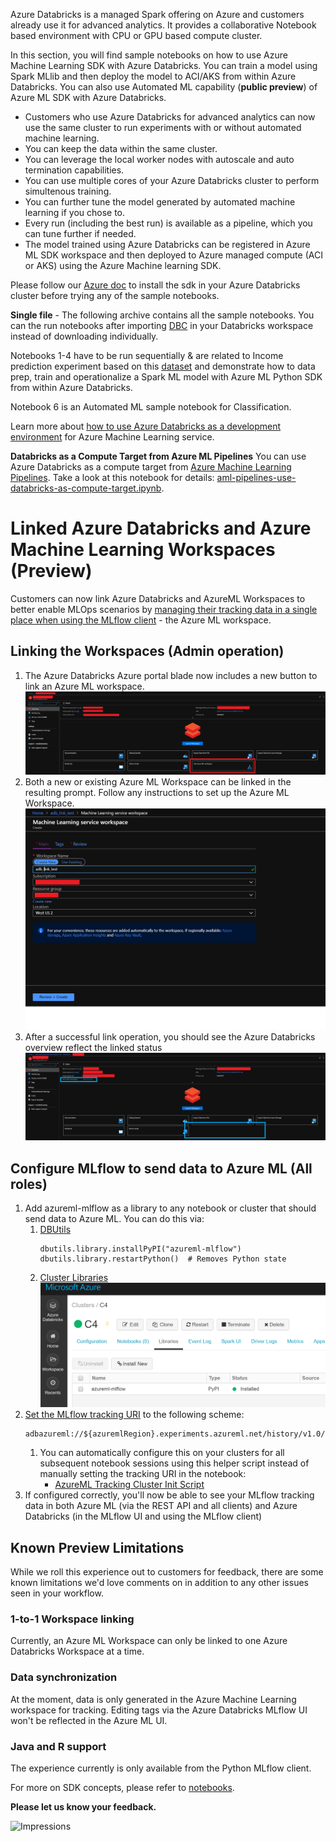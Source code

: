 Azure Databricks is a managed Spark offering on Azure and customers already use it for advanced analytics. It provides a collaborative Notebook based environment with CPU or GPU based compute cluster.

In this section, you will find sample notebooks on how to use Azure Machine Learning SDK with Azure Databricks. You can train a model using Spark MLlib and then deploy the model to ACI/AKS from within Azure Databricks. You can also use Automated ML capability (**public preview**) of Azure ML SDK with Azure Databricks.

- Customers who use Azure Databricks for advanced analytics can now use the same cluster to run experiments with or without automated machine learning.
- You can keep the data within the same cluster.
- You can leverage the local worker nodes with autoscale and auto termination capabilities.
- You can use multiple cores of your Azure Databricks cluster to perform simultenous training.
- You can further tune the model generated by automated machine learning if you chose to.
- Every run (including the best run) is available as a pipeline, which you can tune further if needed.
- The model trained using Azure Databricks can be registered in Azure ML SDK workspace and then deployed to Azure managed compute (ACI or AKS) using the Azure Machine learning SDK.

Please follow our [Azure doc](https://docs.microsoft.com/en-us/azure/machine-learning/service/how-to-configure-environment#azure-databricks) to install the sdk in your Azure Databricks cluster before trying any of the sample notebooks.

**Single file** -
The following archive contains all the sample notebooks. You can the run notebooks after importing [DBC](Databricks_AMLSDK_1-4_6.dbc) in your Databricks workspace instead of downloading individually.

Notebooks 1-4 have to be run sequentially & are related to Income prediction experiment based on this [dataset](https://archive.ics.uci.edu/ml/datasets/adult) and demonstrate how to data prep, train and operationalize a Spark ML model with Azure ML Python SDK from within Azure Databricks.

Notebook 6 is an Automated ML sample notebook for Classification.

Learn more about [how to use Azure Databricks as a development environment](https://docs.microsoft.com/azure/machine-learning/service/how-to-configure-environment#azure-databricks) for Azure Machine Learning service.

**Databricks as a Compute Target from Azure ML Pipelines**
You can use Azure Databricks as a compute target from [Azure Machine Learning Pipelines](https://docs.microsoft.com/en-us/azure/machine-learning/service/concept-ml-pipelines). Take a look at this notebook for details: [aml-pipelines-use-databricks-as-compute-target.ipynb](https://github.com/Azure/MachineLearningNotebooks/tree/master/how-to-use-azureml/azure-databricks/databricks-as-remote-compute-target/aml-pipelines-use-databricks-as-compute-target.ipynb).

# Linked Azure Databricks and Azure Machine Learning Workspaces (Preview)
Customers can now link Azure Databricks and AzureML Workspaces to better enable MLOps scenarios by [managing their tracking data in a single place when using the MLflow client](https://mlflow.org/docs/latest/tracking.html#mlflow-tracking) - the Azure ML workspace.

## Linking the Workspaces (Admin operation)

1. The Azure Databricks Azure portal blade now includes a new button to link an Azure ML workspace.
![New ADB Portal Link button](./img/adb-link-button.png)
2. Both a new or existing Azure ML Workspace can be linked in the resulting prompt. Follow any instructions to set up the Azure ML Workspace.
![Link Prompt](./img/link-prompt.png)
3. After a successful link operation, you should see the Azure Databricks overview reflect the linked status
![Linked Successfully](./img/adb-successful-link.png)

## Configure MLflow to send data to Azure ML (All roles)

1. Add azureml-mlflow as a library to any notebook or cluster that should send data to Azure ML. You can do this via:
    1. [DBUtils](https://docs.azuredatabricks.net/user-guide/dev-tools/dbutils.html#dbutils-library)
        ```
        dbutils.library.installPyPI("azureml-mlflow")
        dbutils.library.restartPython()  # Removes Python state
        ```
    2. [Cluster Libraries](https://docs.azuredatabricks.net/user-guide/libraries.html#install-a-library-on-a-cluster)
    ![Cluster Library](./img/cluster-library.png)
2. [Set the MLflow tracking URI](https://mlflow.org/docs/latest/tracking.html#where-runs-are-recorded) to the following scheme:
    ```
    adbazureml://${azuremlRegion}.experiments.azureml.net/history/v1.0/subscriptions/${azuremlSubscriptionId}/resourceGroups/${azuremlResourceGroupName}/providers/Microsoft.MachineLearningServices/workspaces/${azuremlWorkspaceName}
    ```
    1. You can automatically configure this on your clusters for all subsequent notebook sessions using this helper script instead of manually setting the tracking URI in the notebook:
        * [AzureML Tracking Cluster Init Script](./linking/README.md)
3. If configured correctly, you'll now be able to see your MLflow tracking data in both Azure ML (via the REST API and all clients) and Azure Databricks (in the MLflow UI and using the MLflow client)


## Known Preview Limitations
While we roll this experience out to customers for feedback, there are some known limitations we'd love comments on in addition to any other issues seen in your workflow.
### 1-to-1 Workspace linking
Currently, an Azure ML Workspace can only be linked to one Azure Databricks Workspace at a time.
### Data synchronization
At the moment, data is only generated in the Azure Machine Learning workspace for tracking. Editing tags via the Azure Databricks MLflow UI won't be reflected in the Azure ML UI.
### Java and R support
The experience currently is only available from the Python MLflow client.

For more on SDK concepts, please refer to [notebooks](https://github.com/Azure/MachineLearningNotebooks).

**Please let us know your feedback.**



![Impressions](https://PixelServer20190423114238.azurewebsites.net/api/impressions/MachineLearningNotebooks/how-to-use-azureml/azure-databricks/README.png)
